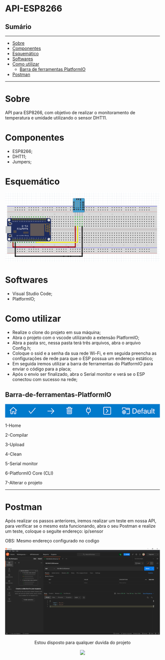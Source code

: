 # API-ESP8266

## Sumário
___
* [Sobre](#Sobre)
* [Componentes](#Componentes)
* [Esquemático](#Esquemático)
* [Softwares](#Softwares)
* [Como utilizar](#Como-utilizar)
    * [Barra de ferramentas PlatformIO](#Barra-de-ferramentas-PlatformIO)
* [Postman](#Postman)
___
# Sobre
<p> API para ESP8266, com objetivo de realizar o monitoramento de temperatura e umidade utilizando o sensor DHT11.</p>

# Componentes
+ ESP8266;
+ DHT11;
+ Jumpers;

# Esquemático
<img src="./img/esquematico.PNG">

# Softwares
+ Visual Studio Code;
+ PlatformIO;

# Como utilizar

+ Realize o clone do projeto em sua máquina;
+ Abra o projeto com o vscode utilizando a extensão PlatformIO;
+ Abra a pasta src, nessa pasta terá três arquivos, abra o arquivo Config.h;
+ Coloque o ssid e a senha da sua rede Wi-Fi, e em seguida preencha as configurações de rede para que o ESP possua um endereço estático;
+ Em seguida iremos utilizar a barra de ferramentas do PlatformIO para enviar o código para a placa;
+ Após o envio ser finalizado, abra o Serial monitor e verá se o ESP conectou com sucesso na rede;

## Barra-de-ferramentas-PlatformIO

<img src="./img/platformio-toolbar.png" >

1-Home

2-Compilar

3-Upload

4-Clean

5-Serial monitor

6-PlatformIO Core (CLI)

7-Alterar o projeto
___

# Postman

<p>Após realizar os passos anteriores, iremos realizar um teste em nossa API, para verificar se o mesmo esta funcionando, abra o seu Postman e realize um teste, coloque o seguite endereço: ip/sensor

OBS: Mesmo endereço configurado no codigo

</p>

<img src="./img/postman.png" >

<footer align="center">


<p align="center">Estou disposto para qualquer duvida do projeto</p>

<a href="https://www.linkedin.com/in/vinicios-moraes-anhas-199478160/" target="_blank"><img src="https://img.shields.io/badge/-LinkedIn-%230077B5?style=for-the-badge&logo=linkedin&logoColor=white" target="_blank" align="center"></a> 


</footer>